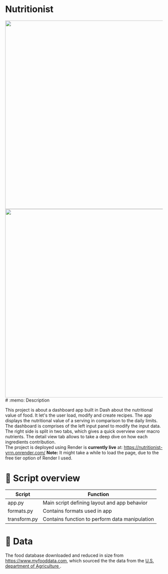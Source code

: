 # Nutritionist

<img src=".assets/img/Pie.png" width="600" /> 
<img src=".assets/img/Overview.png" width="600" /> 
# :memo: Description

This project is about a dashboard app built in Dash about the nutritional value of food. It let's the user load, modify and create recipes. The app displays the nutritional value of a serving in comparison to the daily limits.
The dashboard is comprises of the left input panel to modify the input data. The right side is split in two tabs, which gives a quick overview over macro nutrients. The detail view tab allows to take a deep dive on how each ingredients contribution.  
The project is deployed using Render is **currently live** at: https://nutritionist-yrrn.onrender.com/
**Note:** It might take a while to load the page, due to the free tier option of Render I used.

# :page_facing_up: Script overview
| Script       | Function                                               |
| ------------ | ------------------------------------------------------ |
| app.py       | Main script defining layout and app behavior           |
| formats.py   | Contains formats used in app                           |
| transform.py | Contains function to perform data manipulation         |
# :file_folder: Data

The food database downloaded and reduced in size from https://www.myfooddata.com, which sourced the the data from the [U.S. department of Agriculture ](https://fdc.nal.usda.gov/).
